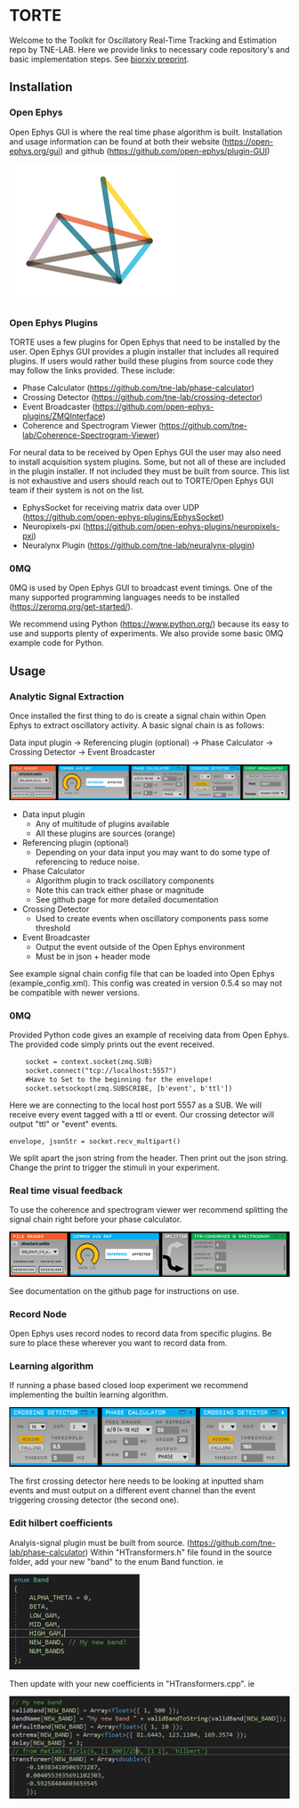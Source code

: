 # TORTE
Welcome to the Toolkit for Oscillatory Real-Time Tracking and Estimation repo by TNE-LAB. Here we provide links to necessary code repository's and basic implementation steps.  See [biorxiv preprint](https://www.biorxiv.org/content/10.1101/2021.06.21.449019v1).

## Installation

### Open Ephys
Open Ephys GUI is where the real time phase algorithm is built. Installation and usage information can be found at both their website (https://open-ephys.org/gui) and github (https://github.com/open-ephys/plugin-GUI)


![OE](./resources/oe+logo+match+header-01.png)

### Open Ephys Plugins
TORTE uses a few plugins for Open Ephys that need to be installed by the user. Open Ephys GUI provides a plugin installer that includes all required plugins. If users would rather build these plugins from source code they may follow the links provided. These include:

- Phase Calculator (https://github.com/tne-lab/phase-calculator)
- Crossing Detector (https://github.com/tne-lab/crossing-detector)
- Event Broadcaster (https://github.com/open-ephys-plugins/ZMQInterface)
- Coherence and Spectrogram Viewer (https://github.com/tne-lab/Coherence-Spectrogram-Viewer)

For neural data to be received by Open Ephys GUI the user may also need to install acquisition system plugins. Some, but not all of these are included in the plugin installer. If not included they must be built from source. This list is not exhaustive and users should reach out to TORTE/Open Ephys GUI team if their system is not on the list.

- EphysSocket for receiving matrix data over UDP (https://github.com/open-ephys-plugins/EphysSocket)
- Neuropixels-pxi (https://github.com/open-ephys-plugins/neuropixels-pxi)
- Neuralynx Plugin (https://github.com/tne-lab/neuralynx-plugin)

### 0MQ
0MQ is used by Open Ephys GUI to broadcast event timings. One of the many supported programming languages needs to be installed (https://zeromq.org/get-started/).

We recommend using Python (https://www.python.org/) because its easy to use and supports plenty of experiments. We also provide some basic 0MQ example code for Python.

## Usage

### Analytic Signal Extraction
Once installed the first thing to do is create a signal chain within Open Ephys to extract oscillatory activity. A basic signal chain is as follows:

Data input plugin -> Referencing plugin (optional) -> Phase Calculator -> Crossing Detector -> Event Broadcaster

![TORTE signal chain](./resources/signalchain.PNG)

- Data input plugin
  - Any of multitude of plugins available 
  - All these plugins are sources (orange)
- Referencing plugin (optional)
  - Depending on your data input you may want to do some type of referencing to reduce noise.
- Phase Calculator
  - Algorithm plugin to track oscillatory components
  - Note this can track either phase or magnitude 
  - See github page for more detailed documentation
- Crossing Detector
  - Used to create events when oscillatory components pass some threshold
- Event Broadcaster
  - Output the event outside of the Open Ephys environment
  - Must be in json + header mode


See example signal chain config file that can be loaded into Open Ephys (example_config.xml). This config was created in version 0.5.4 so may not be compatible with newer versions. 

### 0MQ
Provided Python code gives an example of receiving data from Open Ephys. The provided code simply prints out the event received. 

```
    socket = context.socket(zmq.SUB)
    socket.connect("tcp://localhost:5557")
    #Have to Set to the beginning for the envelope!
    socket.setsockopt(zmq.SUBSCRIBE, [b'event', b'ttl'])
```
Here we are connecting to the local host port 5557 as a SUB. We will receive every event tagged with a ttl or event. Our crossing detector will output "ttl" or "event" events. 

```
envelope, jsonStr = socket.recv_multipart()
```

We split apart the json string from the header. Then print out the json string. Change the print to trigger the stimuli in your experiment. 

### Real time visual feedback
To use the coherence and spectrogram viewer wer recommend splitting the signal chain right before your phase calculator.

![TFR signal chain](./resources/signalchaintfr.PNG)

See documentation on the github page for instructions on use.

### Record Node
Open Ephys uses record nodes to record data from specific plugins. Be sure to place these wherever you want to record data from. 

### Learning algorithm
If running a phase based closed loop experiment we recommend implementing the builtin learning algorithm. 

![learning signal chain](./resources/learningsignal.PNG)

The first crossing detector here needs to be looking at inputted sham events and must output on a different event channel than the event triggering crossing detector (the second one). 

### Edit hilbert coefficients
Analyis-signal plugin must be built from source. (https://github.com/tne-lab/phase-calculator) Within "HTransformers.h" file found in the source folder, add your new "band" to the enum Band function. ie

![new band header](./resources/newbandheader.PNG)


Then update with your new coefficients in "HTransformers.cpp". ie


![new band header](./resources/newbandcpp.PNG)
